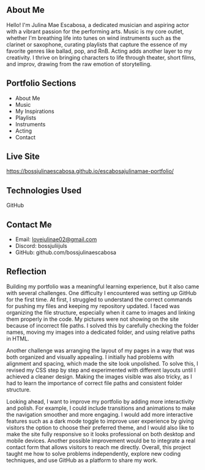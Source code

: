 ## About Me

Hello! I'm Julina Mae Escabosa, a dedicated musician and aspiring actor with a vibrant passion for the performing arts. Music is my core outlet, whether I'm breathing life into tunes on wind instruments such as the clarinet or saxophone, curating playlists that capture the essence of my favorite genres like ballad, pop, and RnB. Acting adds another layer to my creativity. I thrive on bringing characters to life through theater, short films, and improv, drawing from the raw emotion of storytelling.

## Portfolio Sections

- About Me
- Music
- My Inspirations
- Playlists
- Instruments
- Acting
- Contact

## Live Site

 https://bossjulinaescabosa.github.io/escabosajulinamae-portfolio/

 ## Technologies Used

 GitHub

 ## Contact Me

 - Email: lovejulinae02@gmail.com
 - Discord: bossjuliijuls
 - GitHub: github.com/bossjulinaescabosa

 ## Reflection

Building my portfolio was a meaningful learning experience, but it also came with several challenges. One difficulty I encountered was setting up GitHub for the first time. At first, I struggled to understand the correct commands for pushing my files and keeping my repository updated. I faced was organizing the file structure, especially when it came to images and linking them properly in the code. My pictures were not showing on the site because of incorrect file paths. I solved this by carefully checking the folder names, moving my images into a dedicated folder, and using relative paths in HTML.

Another challenge was arranging the layout of my pages in a way that was both organized and visually appealing. I initially had problems with alignment and spacing, which made the site look unpolished. To solve this, I revised my CSS step by step and experimented with different layouts until I achieved a cleaner design. Making the images visible was also tricky, as I had to learn the importance of correct file paths and consistent folder structure.

Looking ahead, I want to improve my portfolio by adding more interactivity and polish. For example, I could include transitions and animations to make the navigation smoother and more engaging. I would add more interactive features such as a dark mode toggle to improve user experience by giving visitors the option to choose their preferred theme, and I would also like to make the site fully responsive so it looks professional on both desktop and mobile devices. Another possible improvement would be to integrate a real contact form that allows visitors to reach me directly. Overall, this project taught me how to solve problems independently, explore new coding techniques, and use GitHub as a platform to share my work.
 

  
